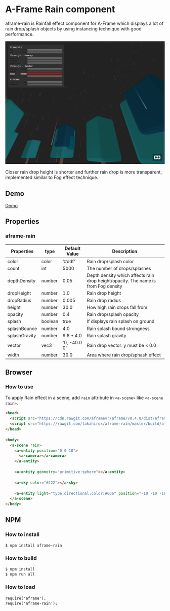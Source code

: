 # A-Frame Rain component

aframe-rain is Rainfall effect component for A-Frame which displays a lot of
rain drop/splash objects by using instancing technique with good performance.

![screenshot](./screenshot.png "screenshot")

Closer rain drop height is shorter and further rain drop is more transparent,
implemented similar to Fog effect technique.

## Demo

[Demo](https://cdn.rawgit.com/takahirox/aframe-rain/v1.0.2/index.html)

## Properties

### aframe-rain

| Properties    | type    | Default Value | Description |
| ------------- | ------- | ------------- | ----------- |
| color         | color   | '#ddf'        | Rain drop/splash color |
| count         | int     | 5000          | The number of drops/splashes |
| depthDensity  | number  | 0.05          | Depth density which affects rain drop height/opacity. The name is from Fog density |
| dropHeight    | number  | 1.0           | Rain drop height |
| dropRadius    | number  | 0.005         | Rain drop radius |
| height        | number  | 30.0          | How high rain drops fall from |
| opacity       | number  | 0.4           | Rain drop/splash opacity |
| splash        | boolean | true          | If displays rain splash on ground |
| splashBounce  | number  | 4.0           | Rain splash bound strongness |
| splashGravity | number  | 9.8 * 4.0     | Rain splash gravity |
| vector        | vec3    | '0, -40.0 0'  | Rain drop vector. y must be < 0.0 |
| width         | number  | 30.0          | Area where rain drop/sphash effect |

## Browser

### How to use

To apply Rain effect in a scene, add `rain` attribute in `<a-scene>` like `<a-scene rain>`.

```html
<head>
  <script src="https://cdn.rawgit.com/aframevr/aframe/v0.4.0/dist/aframe-master.min.js"></script>
  <script src="https://rawgit.com/takahirox/aframe-rain/master/build/aframe-rain.min.js"></script>
</head>

<body>
  <a-scene rain>
    <a-entity position="0 0 10">
      <a-camera></a-camera>
    </a-entity>

    <a-entity geometry="primitive:sphere"></a-entity>

    <a-sky color="#222"></a-sky>

    <a-entity light="type:directional;color:#666" position="-10 -10 -10"></a-entity>
  </a-scene>
</body>
```

## NPM

### How to install

```
$ npm install aframe-rain
```

### How to build

```
$ npm install
$ npm run all
```

### How to load

```
require('aframe');
require('aframe-rain');
```